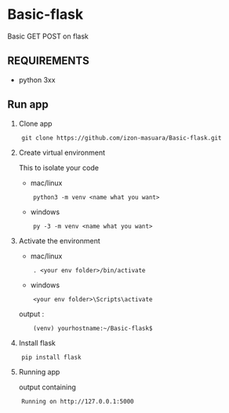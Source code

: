 # Basic-flask

Basic GET POST on flask

## REQUIREMENTS
+ python 3xx

## Run app

1. Clone app 

```
    git clone https://github.com/izon-masuara/Basic-flask.git
```

2. Create virtual environment

    This to isolate your code

    + mac/linux
    ```
        python3 -m venv <name what you want>
    ```
    + windows
    ```
        py -3 -m venv <name what you want>
    ```

3. Activate the environment
    + mac/linux
    ```
        . <your env folder>/bin/activate
    ```
    + windows
    ```
        <your env folder>\Scripts\activate
    ```

    output :
    ```
        (venv) yourhostname:~/Basic-flask$
    ```

4. Install flask
```
    pip install flask
```

5. Running app 

    output containing
```
    Running on http://127.0.0.1:5000
```